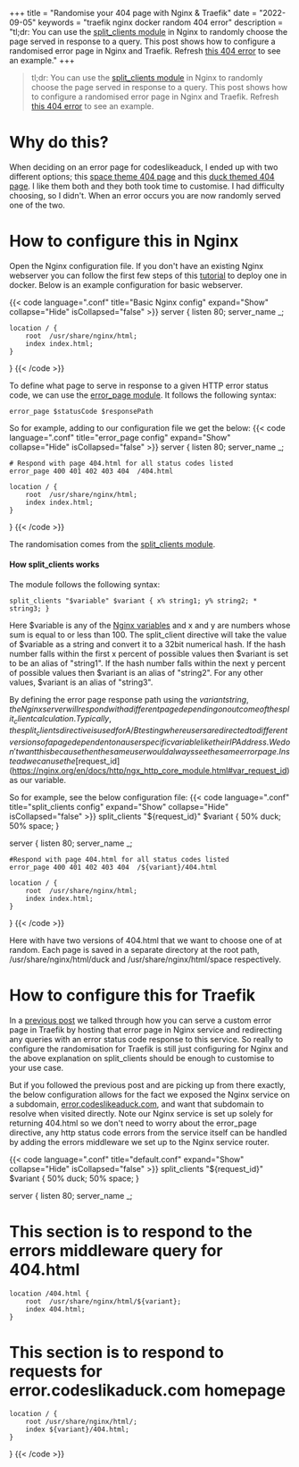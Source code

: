 +++
title = "Randomise your 404 page with Nginx & Traefik"
date = "2022-09-05"
keywords = "traefik nginx docker random 404 error"
description = "tl;dr: You can use the [split_clients module](https://nginx.org/en/docs/http/ngx_http_split_clients_module.html) in Nginx to randomly choose the page served in response to a query. This post shows how to configure a randomised error page in Nginx and Traefik. Refresh [this 404 error](https://www.codeslikeaduck.com/error) to see an example."
+++

> tl;dr: You can use the [split_clients module](https://nginx.org/en/docs/http/ngx_http_split_clients_module.html) in Nginx to randomly choose the page served in response to a query. This post shows how to configure a randomised error page in Nginx and Traefik. Refresh [this 404 error](https://www.codeslikeaduck.com/error) to see an example.

# Why do this?
When deciding on an error page for codeslikeaduck, I ended up with two different options; this [space theme 404 page](https://github.com/mpdcampbell/blog/tree/master/errorPage/html/space) and this [duck themed 404 page](https://github.com/mpdcampbell/blog/tree/master/errorPage/html/duck). I like them both and they both took time to customise. I had difficulty choosing, so I didn't. When an error occurs you are now randomly served one of the two.

# How to configure this in Nginx
Open the Nginx configuration file. If you don't have an existing Nginx webserver you can follow the first few steps of this [tutorial](https://www.codeslikeaduck.com/posts/custom404withtraefik/#how-to-set-it-up-in-docker) to deploy one in docker. Below is an example configuration for basic webserver.

{{< code language=".conf" title="Basic Nginx config" expand="Show" collapse="Hide" isCollapsed="false" >}}
server {
    listen 80;
    server_name _;

    location / {
        root  /usr/share/nginx/html;
        index index.html;
    }
}
{{< /code >}}

To define what page to serve in response to a given HTTP error status code, we can use the [error_page module](http://nginx.org/en/docs/http/ngx_http_core_module.html#error_page). It follows the following syntax: 

```error_page $statusCode $responsePath```  

So for example, adding to our configuration file we get the below:
{{< code language=".conf" title="error_page config" expand="Show" collapse="Hide" isCollapsed="false" >}}
server {
    listen 80;
    server_name _;

    # Respond with page 404.html for all status codes listed
    error_page 400 401 402 403 404  /404.html

    location / {
        root  /usr/share/nginx/html;
        index index.html;
    }
}
{{< /code >}}

The randomisation comes from the [split_clients module](https://nginx.org/en/docs/http/ngx_http_split_clients_module.html). 

#### How split_clients works
The module follows the following syntax:

```split_clients "$variable" $variant { x% string1; y% string2; * string3; }```

Here $variable is any of the [Nginx variables](https://nginx.org/en/docs/varindex.html) and x and y are numbers whose sum is equal to or less than 100. The split_client directive will take the value of $variable as a string and convert it to a 32bit numerical hash. If the hash number falls within the first x percent of possible values then $variant is set to be an alias of "string1". If the hash number falls within the next y percent of possible values then $variant is an alias of "string2". For any other values, $variant is an alias of "string3".

By defining the error page response path using the $variant string, the Nginx server will respond with a different page depending on outcome of the split_client calculation. Typically, the split_clients directive is used for A/B testing where users are directed to different versions of a page dependent on a user specific variable like their IP Address. We don't want this because then the same user would always see the same error page. Instead we can use the [$request_id](https://nginx.org/en/docs/http/ngx_http_core_module.html#var_request_id) as our variable. 

So for example, see the below configuration file:
{{< code language=".conf" title="split_clients config" expand="Show" collapse="Hide" isCollapsed="false" >}}
split_clients "${request_id}" $variant {
    50% duck;
    50% space;
}

server {
    listen 80;
    server_name _;

    #Respond with page 404.html for all status codes listed
    error_page 400 401 402 403 404  /${variant}/404.html

    location / {
        root  /usr/share/nginx/html;
        index index.html;
    }
}
{{< /code >}}

Here with have two versions of 404.html that we want to choose one of at random. Each page is saved in a separate directory at the root path, /usr/share/nginx/html/duck and /usr/share/nginx/html/space respectively.

# How to configure this for Traefik
In a [previous post](https://www.codeslikeaduck.com/posts/custom404withtraefik/) we talked through how you can serve a custom error page in Traefik by hosting that error page in Nginx service and redirecting any queries with an error status code response to this service. So really to configure the randomisation for Traefik is still just configuring for Nginx and the above explanation on split_clients should be enough to customise to your use case.

But if you followed the previous post and are picking up from there exactly, the below configuration allows for the fact we exposed the Nginx service on a subdomain, [error.codeslikeaduck.com](https://error.codeslikeaduck.com), and want that subdomain to resolve when visited directly. Note our Nginx service is set up solely for returning 404.html so we don't need to worry about the error_page directive, any http status code errors from the service itself can be handled by adding the errors middleware we set up to the Nginx service router.

{{< code language=".conf" title="default.conf" expand="Show" collapse="Hide" isCollapsed="false" >}}
split_clients "${request_id}" $variant {
    50% duck;
    50% space;
}

server {
    listen 80;
    server_name _;

# This section is to respond to the errors middleware query for 404.html
    location /404.html {
        root  /usr/share/nginx/html/${variant};
        index 404.html;
    }

# This section is to respond to requests for error.codeslikaduck.com homepage
    location / {
        root /usr/share/nginx/html/;
        index ${variant}/404.html;
    }
}
{{< /code >}}